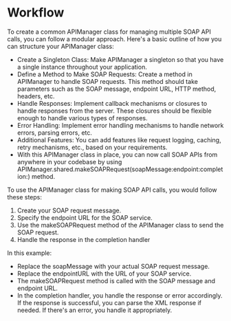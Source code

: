 # Workflow

To create a common APIManager class for managing multiple SOAP API calls, you can follow a modular approach. Here's a basic outline of how you can structure your APIManager class:
- Create a Singleton Class: Make APIManager a singleton so that you have a single instance throughout your application.
- Define a Method to Make SOAP Requests: Create a method in APIManager to handle SOAP requests. This method should take parameters such as the SOAP message, endpoint URL, HTTP method, headers, etc.
- Handle Responses: Implement callback mechanisms or closures to handle responses from the server. These closures should be flexible enough to handle various types of responses.
- Error Handling: Implement error handling mechanisms to handle network errors, parsing errors, etc.
- Additional Features: You can add features like request logging, caching, retry mechanisms, etc., based on your requirements.
- With this APIManager class in place, you can now call SOAP APIs from anywhere in your codebase by using APIManager.shared.makeSOAPRequest(soapMessage:endpoint:completion:) method.


To use the APIManager class for making SOAP API calls, you would follow these steps:
1. Create your SOAP request message.
2. Specify the endpoint URL for the SOAP service.
3. Use the makeSOAPRequest method of the APIManager class to send the SOAP request.
4. Handle the response in the completion handler

In this example:
- Replace the soapMessage with your actual SOAP request message.
- Replace the endpointURL with the URL of your SOAP service.
- The makeSOAPRequest method is called with the SOAP message and endpoint URL.
- In the completion handler, you handle the response or error accordingly. If the response is successful, you can parse the XML response if needed. If there's an error, you handle it appropriately.
